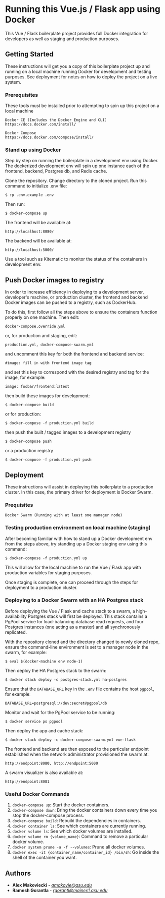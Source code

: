 # Running this Vue.js / Flask app using Docker

This Vue / Flask boilerplate project provides full Docker integration for developers as well as staging and production purposes.

## Getting Started

These instructions will get you a copy of this boilerplate project up and running on a local machine running Docker for development and testing purposes. See deployment for notes on how to deploy the project on a live system.

### Prerequisites

These tools must be installed prior to attempting to spin up this project on a local machine

```
Docker CE (Includes the Docker Engine and CLI)
https://docs.docker.com/install/
```

```
Docker Compose
https://docs.docker.com/compose/install/
```

### Stand up using Docker

Step by step on running the boilerplate in a development env using Docker.
The dockerized development env will spin up one instance each of the frontend, backend, Postgres db, and Redis cache.

Clone the repository. Change directory to the cloned project. Run this command to initialize .env file:

```
$ cp .env.example .env
```

Then run:

```
$ docker-compose up
```

The frontend will be available at:

```
http://localhost:8080/
```

The backend will be available at:

```
http://localhost:5000/
```

Use a tool such as Kitematic to monitor the status of the containers in development env.

## Push Docker images to registry

In order to increase efficiency in deploying to a development server, developer's machine, or production cluster, the frontend and backend Docker images can be pushed to a registry, such as DockerHub.

To do this, first follow all the steps above to ensure the containers function properly on one machine.
Then edit:
```
docker-compose.override.yml
```
or, for production and staging, edit:
```
production.yml, docker-compose-swarm.yml
```
and uncomment this key for both the frontend and backend service:
```
#image: fill in with frontend image tag
```
and set this key to correspond with the desired registry and tag for the image, for example:
```
image: foobar/frontend:latest
```
then build these images for development:
```
$ docker-compose build
```
or for production:
```
$ docker-compose -f production.yml build
```
then push the built / tagged images to a development registry
```
$ docker-compose push
```
or a production registry
```
$ docker-compose -f production.yml push
```

## Deployment

These instructions will assist in deploying this boilerplate to a production cluster. In this case, the primary driver for deployment is Docker Swarm.

### Prequisites

```
Docker Swarm (Running with at least one manager node)
```

### Testing production environment on local machine (staging)

After becoming familiar with how to stand up a Docker development env from the steps above, try standing up a Docker staging env using this command:
```
$ docker-compose -f production.yml up
```
This will allow for the local machine to run the Vue / Flask app with production variables for staging purposes.

Once staging is complete, one can proceed through the steps for deployment to a production cluster.

### Deploying to a Docker Swarm with an HA Postgres stack

Before deploying the Vue / Flask and cache stack to a swarm, a high-availability Postgres stack will first be deployed. This stack contains a PgPool service for load-balancing database read requests, and four Postgres instances (one acting as a master) and all synchronously replicated. 

With the repository cloned and the directory changed to newly cloned repo, ensure the command-line environment is set to a manager node in the swarm, for example:
```
$ eval $(docker-machine env node-1)
```
Then deploy the HA Postgres stack to the swarm:
```
$ docker stack deploy -c postgres-stack.yml ha-postgres
```
Ensure that the ```DATABASE_URL``` key in the ```.env``` file contains the host ```pgpool```, for example:
```
DATABASE_URL=postgresql://dev:secret@pgpool/db
```
Monitor and wait for the PgPool service to be running:
```
$ docker service ps pgpool
```
Then deploy the app and cache stack:
```
$ docker stack deploy -c docker-compose-swarm.yml vue-flask
```

The frontend and backend are then exposed to the particular endpoint established when the network administrator provisioned the swarm at:
```
http://endpoint:8080, http://endpoint:5000
```
A swarm visualizer is also available at:
```
http://endpoint:8081
```

### Useful Docker Commands

1. ```docker-compose up```: Start the docker containers.
2. ```docker-compose down```: Bring the docker containers down every time you stop the docker-compose process.
3. ```docker-compose build```: Rebuild the dependencies in containers.
4. ```docker container ls```: See which containers are currently running.
5. ```docker volume ls```: See which docker volumes are installed.
6. ```docker volume rm {volume_name}```: Command to remove a particular docker volume.
7. ```docker system prune -a -f --volumes```: Prune all docker volumes.
8. ```docker exec -it {container_name/container_id} /bin/sh```: Go inside the shell of the container you want.


## Authors

* **Alex Makoviecki** - *amakovie@asu.edu*
* **Ramesh Gorantla** - *rgorantl@mainex1.asu.edu*
